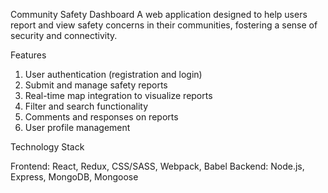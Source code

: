 Community Safety Dashboard
A web application designed to help users report and view safety concerns in their communities, fostering a sense of security and connectivity.

Features

1. User authentication (registration and login)
2. Submit and manage safety reports
3. Real-time map integration to visualize reports
4. Filter and search functionality
5. Comments and responses on reports
6. User profile management

Technology Stack

Frontend: React, Redux, CSS/SASS, Webpack, Babel
Backend: Node.js, Express, MongoDB, Mongoose